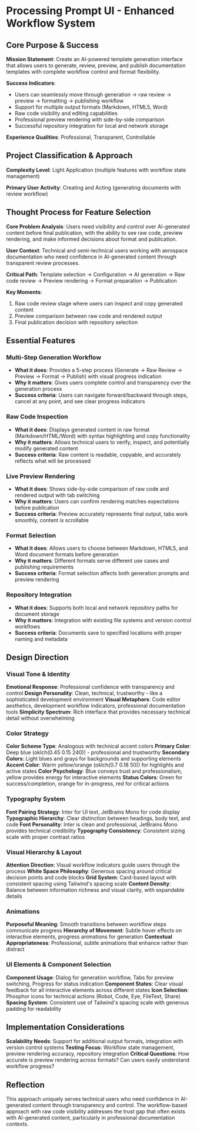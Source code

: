 # Processing Prompt UI - Enhanced Workflow System

## Core Purpose & Success

**Mission Statement**: Create an AI-powered template generation interface that allows users to generate, review, preview, and publish documentation templates with complete workflow control and format flexibility.

**Success Indicators**: 
- Users can seamlessly move through generation → raw review → preview → formatting → publishing workflow
- Support for multiple output formats (Markdown, HTML5, Word)
- Raw code visibility and editing capabilities
- Professional preview rendering with side-by-side comparison
- Successful repository integration for local and network storage

**Experience Qualities**: Professional, Transparent, Controllable

## Project Classification & Approach

**Complexity Level**: Light Application (multiple features with workflow state management)

**Primary User Activity**: Creating and Acting (generating documents with review workflow)

## Thought Process for Feature Selection

**Core Problem Analysis**: Users need visibility and control over AI-generated content before final publication, with the ability to see raw code, preview rendering, and make informed decisions about format and publication.

**User Context**: Technical and semi-technical users working with aerospace documentation who need confidence in AI-generated content through transparent review processes.

**Critical Path**: Template selection → Configuration → AI generation → Raw code review → Preview rendering → Format preparation → Publication

**Key Moments**: 
1. Raw code review stage where users can inspect and copy generated content
2. Preview comparison between raw code and rendered output
3. Final publication decision with repository selection

## Essential Features

### Multi-Step Generation Workflow
- **What it does**: Provides a 5-step process (Generate → Raw Review → Preview → Format → Publish) with visual progress indication
- **Why it matters**: Gives users complete control and transparency over the generation process
- **Success criteria**: Users can navigate forward/backward through steps, cancel at any point, and see clear progress indicators

### Raw Code Inspection
- **What it does**: Displays generated content in raw format (Markdown/HTML/Word) with syntax highlighting and copy functionality
- **Why it matters**: Allows technical users to verify, inspect, and potentially modify generated content
- **Success criteria**: Raw content is readable, copyable, and accurately reflects what will be processed

### Live Preview Rendering
- **What it does**: Shows side-by-side comparison of raw code and rendered output with tab switching
- **Why it matters**: Users can confirm rendering matches expectations before publication
- **Success criteria**: Preview accurately represents final output, tabs work smoothly, content is scrollable

### Format Selection
- **What it does**: Allows users to choose between Markdown, HTML5, and Word document formats before generation
- **Why it matters**: Different formats serve different use cases and publishing requirements
- **Success criteria**: Format selection affects both generation prompts and preview rendering

### Repository Integration
- **What it does**: Supports both local and network repository paths for document storage
- **Why it matters**: Integration with existing file systems and version control workflows
- **Success criteria**: Documents save to specified locations with proper naming and metadata

## Design Direction

### Visual Tone & Identity
**Emotional Response**: Professional confidence with transparency and control
**Design Personality**: Clean, technical, trustworthy - like a sophisticated development environment
**Visual Metaphors**: Code editor aesthetics, development workflow indicators, professional documentation tools
**Simplicity Spectrum**: Rich interface that provides necessary technical detail without overwhelming

### Color Strategy
**Color Scheme Type**: Analogous with technical accent colors
**Primary Color**: Deep blue (oklch(0.45 0.15 240)) - professional and trustworthy
**Secondary Colors**: Light blues and grays for backgrounds and supporting elements
**Accent Color**: Warm yellow/orange (oklch(0.7 0.18 50)) for highlights and active states
**Color Psychology**: Blue conveys trust and professionalism, yellow provides energy for interactive elements
**Status Colors**: Green for success/completion, orange for in-progress, red for critical actions

### Typography System
**Font Pairing Strategy**: Inter for UI text, JetBrains Mono for code display
**Typographic Hierarchy**: Clear distinction between headings, body text, and code
**Font Personality**: Inter is clean and professional, JetBrains Mono provides technical credibility
**Typography Consistency**: Consistent sizing scale with proper contrast ratios

### Visual Hierarchy & Layout
**Attention Direction**: Visual workflow indicators guide users through the process
**White Space Philosophy**: Generous spacing around critical decision points and code blocks
**Grid System**: Card-based layout with consistent spacing using Tailwind's spacing scale
**Content Density**: Balance between information richness and visual clarity, with expandable details

### Animations
**Purposeful Meaning**: Smooth transitions between workflow steps communicate progress
**Hierarchy of Movement**: Subtle hover effects on interactive elements, progress animations for generation
**Contextual Appropriateness**: Professional, subtle animations that enhance rather than distract

### UI Elements & Component Selection
**Component Usage**: Dialog for generation workflow, Tabs for preview switching, Progress for status indication
**Component States**: Clear visual feedback for all interactive elements across different states
**Icon Selection**: Phosphor icons for technical actions (Robot, Code, Eye, FileText, Share)
**Spacing System**: Consistent use of Tailwind's spacing scale with generous padding for readability

## Implementation Considerations

**Scalability Needs**: Support for additional output formats, integration with version control systems
**Testing Focus**: Workflow state management, preview rendering accuracy, repository integration
**Critical Questions**: How accurate is preview rendering across formats? Can users easily understand workflow progress?

## Reflection

This approach uniquely serves technical users who need confidence in AI-generated content through transparency and control. The workflow-based approach with raw code visibility addresses the trust gap that often exists with AI-generated content, particularly in professional documentation contexts.